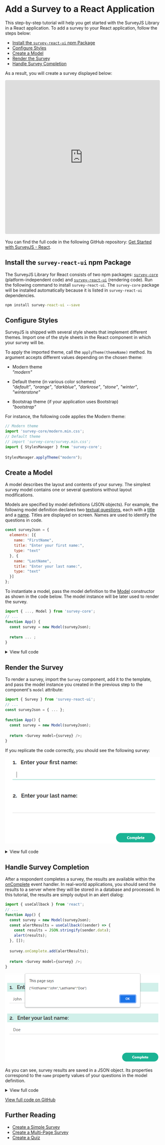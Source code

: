 # Add a Survey to a React Application

This step-by-step tutorial will help you get started with the SurveyJS Library in a React application. To add a survey to your React application, follow the steps below:

- [Install the `survey-react-ui` npm Package](#install-the-survey-react-npm-package)
- [Configure Styles](#configure-styles)
- [Create a Model](#create-a-model)
- [Render the Survey](#render-the-survey)
- [Handle Survey Completion](#handle-survey-completion)

As a result, you will create a survey displayed below:

<iframe src="https://codesandbox.io/embed/surveyjs-add-a-survey-to-a-react-application-j206b?fontsize=14&hidenavigation=1&theme=dark"
    style="width:100%; height:500px; border:0; border-radius: 4px; overflow:hidden;"
    title="SurveyJS - Add a Survey to a React Application"
    sandbox="allow-forms allow-modals allow-popups allow-presentation allow-same-origin allow-scripts"
></iframe>

You can find the full code in the following GitHub repository: <a href="https://github.com/surveyjs/code-examples/tree/main/get-started-library/react" target="_blank">Get Started with SurveyJS - React</a>.

## Install the `survey-react-ui` npm Package

The SurveyJS Library for React consists of two npm packages: [`survey-core`](https://www.npmjs.com/package/survey-core) (platform-independent code) and [`survey-react-ui`](https://www.npmjs.com/package/survey-react-ui) (rendering code). Run the following command to install `survey-react-ui`. The `survey-core` package will be installed automatically because it is listed in `survey-react-ui` dependencies.

```cmd
npm install survey-react-ui --save
```

## Configure Styles

SurveyJS is shipped with several style sheets that implement different themes. Import one of the style sheets in the React component in which your survey will be.

To apply the imported theme, call the `applyTheme(themeName)` method. Its argument accepts different values depending on the chosen theme:

- Modern theme      
*"modern"*

- Default theme (in various color schemes)     
*"default"*, *"orange"*, *"darkblue"*, *"darkrose"*, *"stone"*, *"winter"*, *"winterstone"*

- Bootstrap theme (if your application uses Bootstrap)       
*"bootstrap"*

For instance, the following code applies the Modern theme:

```js
// Modern theme
import 'survey-core/modern.min.css';
// Default theme
// import 'survey-core/survey.min.css';
import { StylesManager } from 'survey-core';

StylesManager.applyTheme("modern");
```

## Create a Model

A model describes the layout and contents of your survey. The simplest survey model contains one or several questions without layout modifications.

Models are specified by model definitions (JSON objects). For example, the following model definition declares two [textual questions](https://surveyjs.io/Documentation/Library?id=questiontextmodel), each with a [title](https://surveyjs.io/Documentation/Library?id=questiontextmodel#title) and a [name](https://surveyjs.io/Documentation/Library?id=questiontextmodel#name). Titles are displayed on screen. Names are used to identify the questions in code.

```js
const surveyJson = {
  elements: [{
    name: "FirstName",
    title: "Enter your first name:",
    type: "text"
  }, {
    name: "LastName",
    title: "Enter your last name:",
    type: "text"
  }]
};
```

To instantiate a model, pass the model definition to the [Model](https://surveyjs.io/Documentation/Library?id=surveymodel) constructor as shown in the code below. The model instance will be later used to render the survey.

```js
import { ..., Model } from 'survey-core';
// ...
function App() {
  const survey = new Model(surveyJson);

  return ... ;
}
```

<details>
    <summary>View full code</summary>  

```js
import 'survey-core/modern.min.css';
// import 'survey-core/survey.min.css';
import { StylesManager, Model } from 'survey-core';

StylesManager.applyTheme("modern");

const surveyJson = {
  elements: [{
    name: "FirstName",
    title: "Enter your first name:",
    type: "text"
  }, {
    name: "LastName",
    title: "Enter your last name:",
    type: "text"
  }]
};

function App() {
  const survey = new Model(surveyJson);

  return ...;
}

export default App;
```
</details>

## Render the Survey
To render a survey, import the `Survey` component, add it to the template, and pass the model instance you created in the previous step to the component's `model` attribute:

```js
import { Survey } from 'survey-react-ui';
// ...
const surveyJson = { ... };

function App() {
  const survey = new Model(surveyJson);

  return <Survey model={survey} />;
}
```

If you replicate the code correctly, you should see the following survey:

![Get Started with SurveyJS - Primitive Survey](images/get-started-primitive-survey.png)

<details>
    <summary>View full code</summary>  

```js
import 'survey-core/modern.min.css';
// import 'survey-core/survey.min.css';
import { StylesManager, Model } from 'survey-core';
import { Survey } from 'survey-react-ui';

StylesManager.applyTheme("modern");

const surveyJson = {
  elements: [{
    name: "FirstName",
    title: "Enter your first name:",
    type: "text"
  }, {
    name: "LastName",
    title: "Enter your last name:",
    type: "text"
  }]
};

function App() {
  const survey = new Model(surveyJson);

  return <Survey model={survey} />;
}

export default App;
```
</details>

## Handle Survey Completion

After a respondent completes a survey, the results are available within the [onComplete](https://surveyjs.io/Documentation/Library?id=surveymodel#onComplete) event handler. In real-world applications, you should send the results to a server where they will be stored in a database and processed. In this tutorial, the results are simply output in an alert dialog:

```js
import { useCallback } from 'react';
// ...
function App() {
  const survey = new Model(surveyJson);
  const alertResults = useCallback((sender) => {
    const results = JSON.stringify(sender.data);
    alert(results);
  }, []);

  survey.onComplete.add(alertResults);

  return <Survey model={survey} />;
}

```

![Get Started with SurveyJS - Survey Results](images/get-started-primitive-survey-alert.png)

As you can see, survey results are saved in a JSON object. Its properties correspond to the `name` property values of your questions in the model definition.


<details>
    <summary>View full code</summary>  

```js
import { useCallback } from 'react';

import 'survey-core/modern.min.css';
// import 'survey-core/survey.min.css';
import { StylesManager, Model } from 'survey-core';
import { Survey } from 'survey-react-ui';

StylesManager.applyTheme("modern");

const surveyJson = {
  elements: [{
    name: "FirstName",
    title: "Enter your first name:",
    type: "text"
  }, {
    name: "LastName",
    title: "Enter your last name:",
    type: "text"
  }]
};

function App() {
  const survey = new Model(surveyJson);
  const alertResults = useCallback((sender) => {
    const results = JSON.stringify(sender.data);
    alert(results);
  }, []);

  survey.onComplete.add(alertResults);

  return <Survey model={survey} />;
}

export default App;
```
</details>

<a href="https://github.com/surveyjs/code-examples/tree/main/get-started-library/react" target="_blank">View full code on GitHub</a>

## Further Reading

- [Create a Simple Survey](https://surveyjs.io/Documentation/Library?id=design-survey-create-a-simple-survey)
- [Create a Multi-Page Survey](https://surveyjs.io/Documentation/Library?id=design-survey-create-a-multi-page-survey)
- [Create a Quiz](https://surveyjs.io/Documentation/Library?id=design-survey-create-a-quiz)